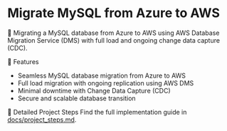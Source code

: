 # Migrate MySQL from Azure to AWS

🚀 Migrating a MySQL database from Azure to AWS using AWS Database Migration Service (DMS) with full load and ongoing change data capture (CDC).

🌟 Features
- Seamless MySQL database migration from Azure to AWS
- Full load migration with ongoing replication using AWS DMS
- Minimal downtime with Change Data Capture (CDC)
- Secure and scalable database transition

📖 Detailed Project Steps
Find the full implementation guide in [docs/project_steps.md](docs/project_steps.md).
